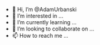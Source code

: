 - 👋 Hi, I’m @AdamUrbanski
- 👀 I’m interested in ...
- 🌱 I’m currently learning ...
- 💞️ I’m looking to collaborate on ...
- 📫 How to reach me ...

<!---
AdamUrbanski/AdamUrbanski is a ✨ special ✨ repository because its `README.md` (this file) appears on your GitHub profile.
You can click the Preview link to take a look at your changes.
--->
